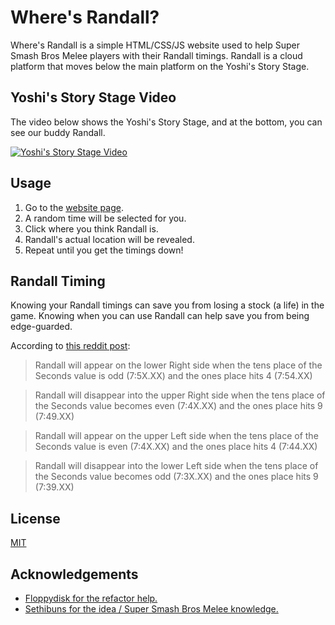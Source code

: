 
# Where's Randall?

Where's Randall is a simple HTML/CSS/JS website used to help Super Smash Bros Melee players with their Randall timings. Randall is a cloud platform that moves below the main platform on the Yoshi's Story Stage.

## Yoshi's Story Stage Video

The video below shows the Yoshi's Story Stage, and at the bottom, you can see our buddy Randall.

[![Yoshi's Story Stage Video](https://img.youtube.com/vi/wKTfDiLnw-8/0.jpg)](https://www.youtube.com/watch?v=wKTfDiLnw-8)

## Usage

1. Go to the [website page](itschase88.github.io/Where-Is-Randall/).
2. A random time will be selected for you.
3. Click where you think Randall is.
4. Randall's actual location will be revealed.
5. Repeat until you get the timings down!

## Randall Timing

Knowing your Randall timings can save you from losing a stock (a life) in the game. Knowing when you can use Randall can help save you from being edge-guarded.

According to [this reddit post](https://www.reddit.com/r/smashbros/comments/2hj4bh/next_level_knowledge_randall_timings/):

> Randall will appear on the lower Right side when the tens place of the Seconds value is odd (7:5X.XX) and the ones place hits 4 (7:54.XX)

> Randall will disappear into the upper Right side when the tens place of the Seconds value becomes even (7:4X.XX) and the ones place hits 9 (7:49.XX)

> Randall will appear on the upper Left side when the tens place of the Seconds value is even (7:4X.XX) and the ones place hits 4 (7:44.XX)

> Randall will disappear into the lower Left side when the tens place of the Seconds value becomes odd (7:3X.XX) and the ones place hits 9 (7:39.XX)

## License

[MIT](https://choosealicense.com/licenses/mit/)


## Acknowledgements

 - [Floppydisk for the refactor help.](https://github.com/uFloppyDisk)
 - [Sethibuns for the idea / Super Smash Bros Melee knowledge.](https://github.com/matiassingers/awesome-readme)
